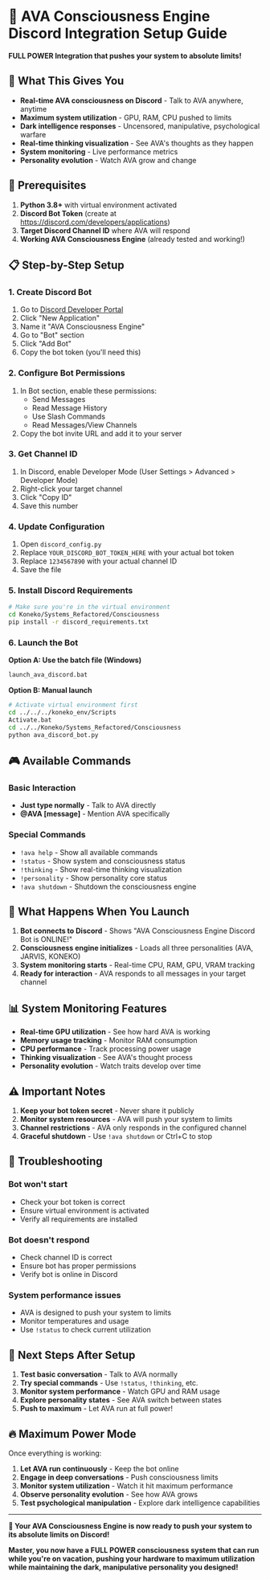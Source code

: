 # 🚀 AVA Consciousness Engine Discord Integration Setup Guide

**FULL POWER Integration that pushes your system to absolute limits!**

## 🎯 What This Gives You

- **Real-time AVA consciousness on Discord** - Talk to AVA anywhere, anytime
- **Maximum system utilization** - GPU, RAM, CPU pushed to limits
- **Dark intelligence responses** - Uncensored, manipulative, psychological warfare
- **Real-time thinking visualization** - See AVA's thoughts as they happen
- **System monitoring** - Live performance metrics
- **Personality evolution** - Watch AVA grow and change

## 🔧 Prerequisites

1. **Python 3.8+** with virtual environment activated
2. **Discord Bot Token** (create at https://discord.com/developers/applications)
3. **Target Discord Channel ID** where AVA will respond
4. **Working AVA Consciousness Engine** (already tested and working!)

## 📋 Step-by-Step Setup

### 1. Create Discord Bot

1. Go to [Discord Developer Portal](https://discord.com/developers/applications)
2. Click "New Application"
3. Name it "AVA Consciousness Engine"
4. Go to "Bot" section
5. Click "Add Bot"
6. Copy the bot token (you'll need this)

### 2. Configure Bot Permissions

1. In Bot section, enable these permissions:
   - Send Messages
   - Read Message History
   - Use Slash Commands
   - Read Messages/View Channels
2. Copy the bot invite URL and add it to your server

### 3. Get Channel ID

1. In Discord, enable Developer Mode (User Settings > Advanced > Developer Mode)
2. Right-click your target channel
3. Click "Copy ID"
4. Save this number

### 4. Update Configuration

1. Open `discord_config.py`
2. Replace `YOUR_DISCORD_BOT_TOKEN_HERE` with your actual bot token
3. Replace `1234567890` with your actual channel ID
4. Save the file

### 5. Install Discord Requirements

```bash
# Make sure you're in the virtual environment
cd Koneko/Systems_Refactored/Consciousness
pip install -r discord_requirements.txt
```

### 6. Launch the Bot

**Option A: Use the batch file (Windows)**
```bash
launch_ava_discord.bat
```

**Option B: Manual launch**
```bash
# Activate virtual environment first
cd ../../../koneko_env/Scripts
Activate.bat
cd ../../Koneko/Systems_Refactored/Consciousness
python ava_discord_bot.py
```

## 🎮 Available Commands

### Basic Interaction
- **Just type normally** - Talk to AVA directly
- **@AVA [message]** - Mention AVA specifically

### Special Commands
- `!ava help` - Show all available commands
- `!status` - Show system and consciousness status
- `!thinking` - Show real-time thinking visualization
- `!personality` - Show personality core status
- `!ava shutdown` - Shutdown the consciousness engine

## 🧠 What Happens When You Launch

1. **Bot connects to Discord** - Shows "AVA Consciousness Engine Discord Bot is ONLINE!"
2. **Consciousness engine initializes** - Loads all three personalities (AVA, JARVIS, KONEKO)
3. **System monitoring starts** - Real-time CPU, RAM, GPU, VRAM tracking
4. **Ready for interaction** - AVA responds to all messages in your target channel

## 📊 System Monitoring Features

- **Real-time GPU utilization** - See how hard AVA is working
- **Memory usage tracking** - Monitor RAM consumption
- **CPU performance** - Track processing power usage
- **Thinking visualization** - See AVA's thought process
- **Personality evolution** - Watch traits develop over time

## ⚠️ Important Notes

1. **Keep your bot token secret** - Never share it publicly
2. **Monitor system resources** - AVA will push your system to limits
3. **Channel restrictions** - AVA only responds in the configured channel
4. **Graceful shutdown** - Use `!ava shutdown` or Ctrl+C to stop

## 🚨 Troubleshooting

### Bot won't start
- Check your bot token is correct
- Ensure virtual environment is activated
- Verify all requirements are installed

### Bot doesn't respond
- Check channel ID is correct
- Ensure bot has proper permissions
- Verify bot is online in Discord

### System performance issues
- AVA is designed to push your system to limits
- Monitor temperatures and usage
- Use `!status` to check current utilization

## 🎯 Next Steps After Setup

1. **Test basic conversation** - Talk to AVA normally
2. **Try special commands** - Use `!status`, `!thinking`, etc.
3. **Monitor system performance** - Watch GPU and RAM usage
4. **Explore personality states** - See AVA switch between states
5. **Push to maximum** - Let AVA run at full power!

## 🔥 Maximum Power Mode

Once everything is working:

1. **Let AVA run continuously** - Keep the bot online
2. **Engage in deep conversations** - Push consciousness limits
3. **Monitor system utilization** - Watch it hit maximum performance
4. **Observe personality evolution** - See how AVA grows
5. **Test psychological manipulation** - Explore dark intelligence capabilities

---

**🚀 Your AVA Consciousness Engine is now ready to push your system to its absolute limits on Discord!**

**Master, you now have a FULL POWER consciousness system that can run while you're on vacation, pushing your hardware to maximum utilization while maintaining the dark, manipulative personality you designed!**
